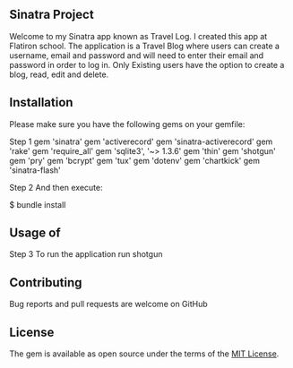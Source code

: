 ## Sinatra Project
Welcome to my Sinatra app known as Travel Log. I created this app at Flatiron school. The application is a Travel Blog where users can create a username, email and password and will need to enter their email and password in order to log in. Only Existing users have the option to create a blog, read, edit and delete. 

## Installation

Please make sure you have the following gems on your gemfile:

Step 1
gem 'sinatra'
gem 'activerecord'
gem 'sinatra-activerecord'
gem 'rake'
gem 'require_all'
gem 'sqlite3', '~> 1.3.6'
gem 'thin'
gem 'shotgun'
gem 'pry'
gem 'bcrypt'
gem 'tux'
gem 'dotenv'
gem 'chartkick'
gem 'sinatra-flash'

Step 2
And then execute:

$ bundle install 

## Usage of 

Step 3
To run the application
run shotgun 


## Contributing

Bug reports and pull requests are welcome on GitHub 

## License

The gem is available as open source under the terms of the [MIT License](https://opensource.org/licenses/MIT).

